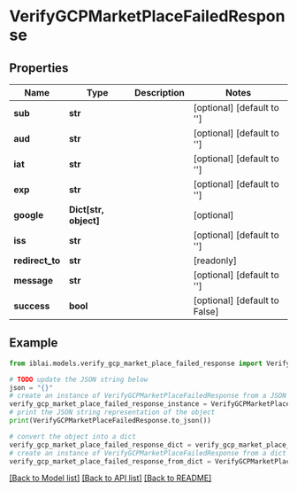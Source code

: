 # VerifyGCPMarketPlaceFailedResponse


## Properties

Name | Type | Description | Notes
------------ | ------------- | ------------- | -------------
**sub** | **str** |  | [optional] [default to '']
**aud** | **str** |  | [optional] [default to '']
**iat** | **str** |  | [optional] [default to '']
**exp** | **str** |  | [optional] [default to '']
**google** | **Dict[str, object]** |  | [optional] 
**iss** | **str** |  | [optional] [default to '']
**redirect_to** | **str** |  | [readonly] 
**message** | **str** |  | [optional] [default to '']
**success** | **bool** |  | [optional] [default to False]

## Example

```python
from iblai.models.verify_gcp_market_place_failed_response import VerifyGCPMarketPlaceFailedResponse

# TODO update the JSON string below
json = "{}"
# create an instance of VerifyGCPMarketPlaceFailedResponse from a JSON string
verify_gcp_market_place_failed_response_instance = VerifyGCPMarketPlaceFailedResponse.from_json(json)
# print the JSON string representation of the object
print(VerifyGCPMarketPlaceFailedResponse.to_json())

# convert the object into a dict
verify_gcp_market_place_failed_response_dict = verify_gcp_market_place_failed_response_instance.to_dict()
# create an instance of VerifyGCPMarketPlaceFailedResponse from a dict
verify_gcp_market_place_failed_response_from_dict = VerifyGCPMarketPlaceFailedResponse.from_dict(verify_gcp_market_place_failed_response_dict)
```
[[Back to Model list]](../README.md#documentation-for-models) [[Back to API list]](../README.md#documentation-for-api-endpoints) [[Back to README]](../README.md)


